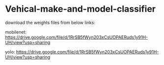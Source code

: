 # Vehical-make-and-model-classifier

download the weights files from below links:

  mobilenet: https://drive.google.com/file/d/1RrSB5fWyn203xCsUOPAERuds1y91H-UH/view?usp=sharing
  
  yolo: https://drive.google.com/file/d/1RrSB5fWyn203xCsUOPAERuds1y91H-UH/view?usp=sharing

